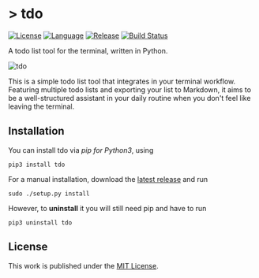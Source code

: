 # > tdo

[![License](https://img.shields.io/badge/license-MIT-red.svg?style=flat
            )](http://mit-license.org)
[![Language](https://img.shields.io/badge/language-Python%203.5%2B-blue.svg
            )](https://www.python.org)
[![Release](https://img.shields.io/badge/release-v1.1.1-brightgreen.svg
            )](https://github.com/tdolist/tdo/releases/latest)
[![Build Status](https://travis-ci.org/tdolist/tdo.svg?branch=master
            )](https://travis-ci.org/tdolist/tdo)


A todo list tool for the terminal, written in Python.

![tdo](https://cloud.githubusercontent.com/assets/6068259/11023461/b922d256-8679-11e5-8d27-299fa328763f.gif)

This is a simple todo list tool that integrates in your terminal workflow.  
Featuring multiple todo lists and exporting your list to Markdown, it aims to be a well-structured assistant in your daily routine when you don't feel like leaving the terminal.

## Installation

You can install tdo via _pip for Python3_, using  
```
pip3 install tdo
```

For a manual installation, download the [latest release](https://github.com/tdolist/tdo/releases/latest) and run
```
sudo ./setup.py install
```

However, to __uninstall__ it you will still need pip and have to run
```
pip3 uninstall tdo
```

## License

This work is published under the [MIT License](LICENSE.txt).
